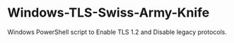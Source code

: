 # Windows-TLS-Swiss-Army-Knife
Windows PowerShell script to Enable TLS 1.2 and Disable legacy protocols.
